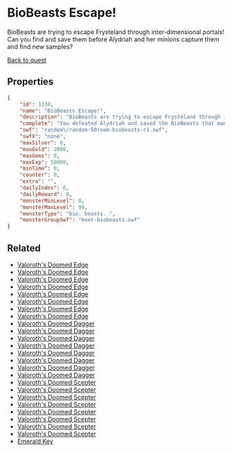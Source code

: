 # BioBeasts Escape!

BioBeasts are trying to escape Frysteland through inter-dimensional portals! Can you find and save them before Alydriah and her minions capture them and find new samples?

[Back to quest](../quests.md)

## Properties

```json
{
    "id": 1338,
    "name": "BioBeasts Escape!",
    "description": "BioBeasts are trying to escape Frysteland through inter-dimensional portals! Can you find and save them before Alydriah and her minions capture them and find new samples?",
    "complete": "You defeated Alydriah and saved the BioBeasts that managed to make it through the portal! Hopefully, her guards didn't take anything else back to Frysteland!",
    "swf": "random\/random-50room-biobeasts-r1.swf",
    "swfX": "none",
    "maxSilver": 0,
    "maxGold": 2000,
    "maxGems": 0,
    "maxExp": 50000,
    "minTime": 0,
    "counter": 0,
    "extra": "",
    "dailyIndex": 0,
    "dailyReward": 0,
    "monsterMinLevel": 0,
    "monsterMaxLevel": 99,
    "monsterType": "bio. beasts. ",
    "monsterGroupSwf": "mset-biobeasts.swf"
}
```

## Related

- [Valoroth's Doomed Edge](../items/15383-valoroth-s-doomed-edge.md)
- [Valoroth's Doomed Edge](../items/15384-valoroth-s-doomed-edge.md)
- [Valoroth's Doomed Edge](../items/15385-valoroth-s-doomed-edge.md)
- [Valoroth's Doomed Edge](../items/15386-valoroth-s-doomed-edge.md)
- [Valoroth's Doomed Edge](../items/15387-valoroth-s-doomed-edge.md)
- [Valoroth's Doomed Edge](../items/15388-valoroth-s-doomed-edge.md)
- [Valoroth's Doomed Edge](../items/15389-valoroth-s-doomed-edge.md)
- [Valoroth's Doomed Edge](../items/15390-valoroth-s-doomed-edge.md)
- [Valoroth's Doomed Dagger](../items/15391-valoroth-s-doomed-dagger.md)
- [Valoroth's Doomed Dagger](../items/15392-valoroth-s-doomed-dagger.md)
- [Valoroth's Doomed Dagger](../items/15393-valoroth-s-doomed-dagger.md)
- [Valoroth's Doomed Dagger](../items/15394-valoroth-s-doomed-dagger.md)
- [Valoroth's Doomed Dagger](../items/15395-valoroth-s-doomed-dagger.md)
- [Valoroth's Doomed Dagger](../items/15396-valoroth-s-doomed-dagger.md)
- [Valoroth's Doomed Dagger](../items/15397-valoroth-s-doomed-dagger.md)
- [Valoroth's Doomed Dagger](../items/15398-valoroth-s-doomed-dagger.md)
- [Valoroth's Doomed Scepter](../items/15399-valoroth-s-doomed-scepter.md)
- [Valoroth's Doomed Scepter](../items/15400-valoroth-s-doomed-scepter.md)
- [Valoroth's Doomed Scepter](../items/15401-valoroth-s-doomed-scepter.md)
- [Valoroth's Doomed Scepter](../items/15402-valoroth-s-doomed-scepter.md)
- [Valoroth's Doomed Scepter](../items/15403-valoroth-s-doomed-scepter.md)
- [Valoroth's Doomed Scepter](../items/15404-valoroth-s-doomed-scepter.md)
- [Valoroth's Doomed Scepter](../items/15405-valoroth-s-doomed-scepter.md)
- [Valoroth's Doomed Scepter](../items/15406-valoroth-s-doomed-scepter.md)
- [Emerald Key](../items/15628-emerald-key.md)

